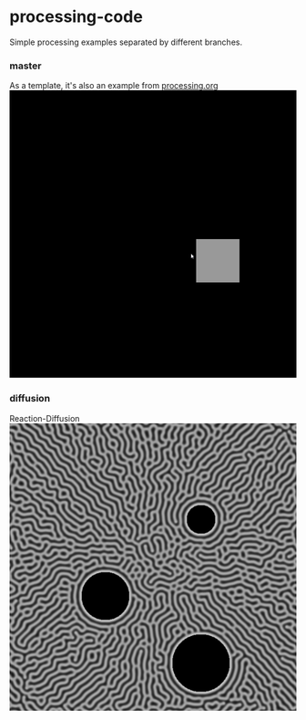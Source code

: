 # processing-code

Simple processing examples separated by different branches.

### master 
As a template, it's also an example from [processing.org](https://processing.org/examples/mousefunctions.html)
![](fig/HWXu8aTBde.gif)

### diffusion
Reaction-Diffusion
![](https://github.com/amomorning/processing-code/blob/diffusion/fig/SKo2w2KJSda.png)